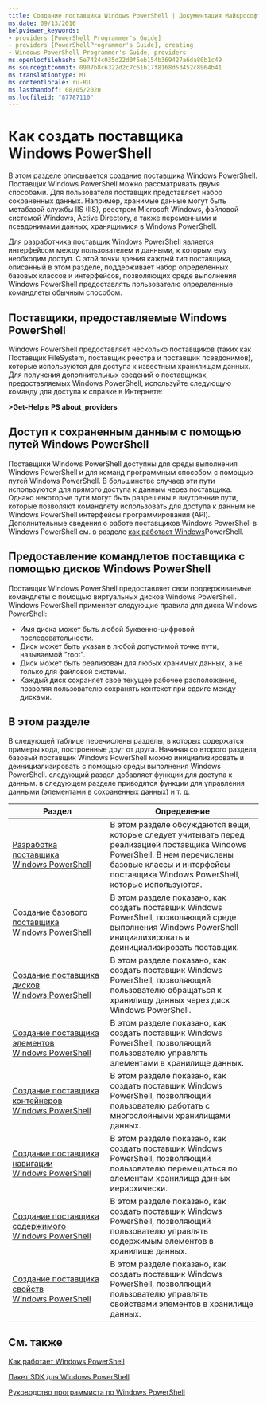 ```yaml
---
title: Создание поставщика Windows PowerShell | Документация Майкрософт
ms.date: 09/13/2016
helpviewer_keywords:
- providers [PowerShell Programmer's Guide]
- providers [PowerShellProgrammer's Guide], creating
- Windows PowerShell Programmer's Guide, providers
ms.openlocfilehash: 5e7424c035d22d0f5eb154b369427a6da80b1c49
ms.sourcegitcommit: 0907b8c6322d2c7c61b17f8168d53452c8964b41
ms.translationtype: MT
ms.contentlocale: ru-RU
ms.lasthandoff: 08/05/2020
ms.locfileid: "87787110"
---
```

# <a name="how-to-create-a-windows-powershell-provider"></a>Как создать поставщика Windows PowerShell

В этом разделе описывается создание поставщика Windows PowerShell. Поставщик Windows PowerShell можно рассматривать двумя способами. Для пользователя поставщик представляет набор сохраненных данных. Например, хранимые данные могут быть метабазой службы IIS (IIS), реестром Microsoft Windows, файловой системой Windows, Active Directory, а также переменными и псевдонимами данных, хранящимися в Windows PowerShell.

Для разработчика поставщик Windows PowerShell является интерфейсом между пользователем и данными, к которым ему необходим доступ. С этой точки зрения каждый тип поставщика, описанный в этом разделе, поддерживает набор определенных базовых классов и интерфейсов, позволяющих среде выполнения Windows PowerShell предоставлять пользователю определенные командлеты обычным способом.

## <a name="providers-provided-by-windows-powershell"></a>Поставщики, предоставляемые Windows PowerShell

Windows PowerShell предоставляет несколько поставщиков (таких как Поставщик FileSystem, поставщик реестра и поставщик псевдонимов), которые используются для доступа к известным хранилищам данных. Для получения дополнительных сведений о поставщиках, предоставляемых Windows PowerShell, используйте следующую команду для доступа к справке в Интернете:

**>Get-Help в PS about_providers**

## <a name="accessing-the-stored-data-using-windows-powershell-paths"></a>Доступ к сохраненным данным с помощью путей Windows PowerShell

Поставщики Windows PowerShell доступны для среды выполнения Windows PowerShell и для команд программным способом с помощью путей Windows PowerShell. В большинстве случаев эти пути используются для прямого доступа к данным через поставщика. Однако некоторые пути могут быть разрешены в внутренние пути, которые позволяют командлету использовать для доступа к данным не Windows PowerShell интерфейсы программирования (API). Дополнительные сведения о работе поставщиков Windows PowerShell в Windows PowerShell см. в разделе [как работает Windows](/previous-versions/ms714658(v=vs.85))PowerShell.

## <a name="exposing-provider-cmdlets-using-windows-powershell-drives"></a>Предоставление командлетов поставщика с помощью дисков Windows PowerShell

Поставщик Windows PowerShell предоставляет свои поддерживаемые командлеты с помощью виртуальных дисков Windows PowerShell.
Windows PowerShell применяет следующие правила для диска Windows PowerShell:

- Имя диска может быть любой буквенно-цифровой последовательности.
- Диск может быть указан в любой допустимой точке пути, называемой "root".
- Диск может быть реализован для любых хранимых данных, а не только для файловой системы.
- Каждый диск сохраняет свое текущее рабочее расположение, позволяя пользователю сохранять контекст при сдвиге между дисками.

## <a name="in-this-section"></a>В этом разделе

В следующей таблице перечислены разделы, в которых содержатся примеры кода, построенные друг от друга. Начиная со второго раздела, базовый поставщик Windows PowerShell можно инициализировать и деинициализировать с помощью среды выполнения Windows PowerShell. следующий раздел добавляет функции для доступа к данным. в следующем разделе приводятся функции для управления данными (элементами в сохраненных данных) и т. д.

|                                                    Раздел                                                    |                                                                                         Определение                                                                                          |
| ----------------------------------------------------------------------------------------------------------- | ------------------------------------------------------------------------------------------------------------------------------------------------------------------------------------------- |
| [Разработка поставщика Windows PowerShell](./designing-your-windows-powershell-provider.md)               | В этом разделе обсуждаются вещи, которые следует учитывать перед реализацией поставщика Windows PowerShell. В нем перечислены базовые классы и интерфейсы поставщика Windows PowerShell, которые используются. |
| [Создание базового поставщика Windows PowerShell](./creating-a-basic-windows-powershell-provider.md)           | В этом разделе показано, как создать поставщик Windows PowerShell, позволяющий среде выполнения Windows PowerShell инициализировать и деинициализировать поставщик.                                        |
| [Создание поставщика дисков Windows PowerShell](./creating-a-windows-powershell-drive-provider.md)           | В этом разделе показано, как создать поставщик Windows PowerShell, позволяющий пользователю обращаться к хранилищу данных через диск Windows PowerShell.                                                |
| [Создание поставщика элементов Windows PowerShell](./creating-a-windows-powershell-item-provider.md)             | В этом разделе показано, как создать поставщик Windows PowerShell, позволяющий пользователю управлять элементами в хранилище данных.                                                                  |
| [Создание поставщика контейнеров Windows PowerShell](./creating-a-windows-powershell-container-provider.md)   | В этом разделе показано, как создать поставщик Windows PowerShell, позволяющий пользователю работать с многослойными хранилищами данных.                                                                        |
| [Создание поставщика навигации Windows PowerShell](./creating-a-windows-powershell-navigation-provider.md) | В этом разделе показано, как создать поставщик Windows PowerShell, позволяющий пользователю перемещаться по элементам хранилища данных иерархически.                                           |
| [Создание поставщика содержимого Windows PowerShell](./creating-a-windows-powershell-content-provider.md)       | В этом разделе показано, как создать поставщик Windows PowerShell, позволяющий пользователю управлять содержимым элементов в хранилище данных.                                                       |
| [Создание поставщика свойств Windows PowerShell](./creating-a-windows-powershell-property-provider.md)     | В этом разделе показано, как создать поставщик Windows PowerShell, позволяющий пользователю управлять свойствами элементов в хранилище данных.                                                    |

## <a name="see-also"></a>См. также

[Как работает Windows PowerShell](/previous-versions/ms714658(v=vs.85))

[Пакет SDK для Windows PowerShell](../windows-powershell-reference.md)

[Руководство программиста по Windows PowerShell](./windows-powershell-programmer-s-guide.md)
